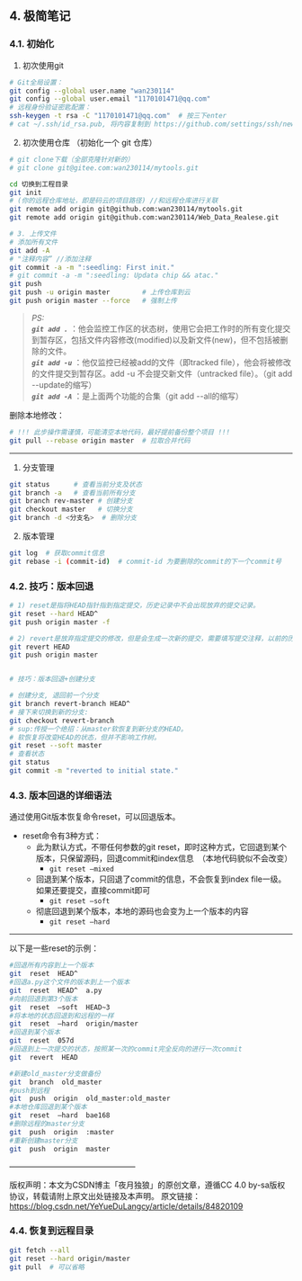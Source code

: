 ## 4. 极简笔记


### 4.1. 初始化


1. 初次使用git  
```bash
# Git全局设置：
git config --global user.name "wan230114"
git config --global user.email "1170101471@qq.com"
# 远程身份验证密匙配置：
ssh-keygen -t rsa -C "1170101471@qq.com"  # 按三下enter
# cat ~/.ssh/id_rsa.pub, 将内容复制到 https://github.com/settings/ssh/new 内
```

2. 初次使用仓库 （初始化一个 git 仓库）
```bash
# git clone下载（全部克隆针对新的）
# git clone git@gitee.com:wan230114/mytools.git

cd 切换到工程目录
git init
# (你的远程仓库地址，即是码云的项目路径) //和远程仓库进行关联
git remote add origin git@github.com:wan230114/mytools.git
git remote add origin git@github.com:wan230114/Web_Data_Realese.git

# 3. 上传文件
# 添加所有文件
git add -A
# "注释内容” //添加注释
git commit -a -m ":seedling: First init."
# git commit -a -m ":seedling: Updata chip && atac."
git push
git push -u origin master        # 上传仓库到云
git push origin master --force   # 强制上传
```

> *PS:*  
> ***`git add .`*** ：他会监控工作区的状态树，使用它会把工作时的所有变化提交到暂存区，包括文件内容修改(modified)以及新文件(new)，但不包括被删除的文件。  
> ***`git add -u`*** ：他仅监控已经被add的文件（即tracked file），他会将被修改的文件提交到暂存区。add -u 不会提交新文件（untracked file）。（git add --update的缩写）  
> ***`git add -A`*** ：是上面两个功能的合集（git add --all的缩写）


删除本地修改：
```bash
# !!! 此步操作需谨慎，可能清空本地代码，最好提前备份整个项目 !!!
git pull --rebase origin master  # 拉取合并代码
```


---
1. 分支管理

```bash
git status      # 查看当前分支及状态
git branch -a   # 查看当前所有分支
git branch rev-master # 创建分支
git checkout master   # 切换分支
git branch -d <分支名>  # 删除分支
```

2. 版本管理

```bash
git log  # 获取commit信息
git rebase -i (commit-id)  # commit-id 为要删除的commit的下一个commit号
```

### 4.2. 技巧：版本回退

```bash
# 1) reset是指将HEAD指针指到指定提交，历史记录中不会出现放弃的提交记录。
git reset --hard HEAD^
git push origin master -f

# 2) revert是放弃指定提交的修改，但是会生成一次新的提交，需要填写提交注释，以前的历史记录都在；
git revert HEAD
git push origin master


# 技巧：版本回退+创建分支 

# 创建分支, 退回前一个分支
git branch revert-branch HEAD^
# 接下来切换到新的分支:
git checkout revert-branch
# sup:传授一个绝招：从master软恢复到新分支的HEAD。
# 软恢复将改变HEAD的状态，但并不影响工作树。
git reset --soft master
# 查看状态
git status
git commit -m "reverted to initial state."
```

### 4.3. 版本回退的详细语法

通过使用Git版本恢复命令reset，可以回退版本。
- reset命令有3种方式：
  - 此为默认方式，不带任何参数的git reset，即时这种方式，它回退到某个版本，只保留源码，回退commit和index信息　（本地代码貌似不会改变）
    - `git reset –mixed`
  - 回退到某个版本，只回退了commit的信息，不会恢复到index file一级。如果还要提交，直接commit即可
    - `git reset –soft`
  - 彻底回退到某个版本，本地的源码也会变为上一个版本的内容
    - `git reset –hard`

---
以下是一些reset的示例：
```bash
#回退所有内容到上一个版本
git  reset  HEAD^
#回退a.py这个文件的版本到上一个版本
git  reset  HEAD^  a.py
#向前回退到第3个版本
git  reset  –soft  HEAD~3
#将本地的状态回退到和远程的一样
git  reset  –hard  origin/master
#回退到某个版本
git  reset  057d
#回退到上一次提交的状态，按照某一次的commit完全反向的进行一次commit
git  revert  HEAD

#新建old_master分支做备份
git  branch  old_master
#push到远程
git  push  origin  old_master:old_master
#本地仓库回退到某个版本
git  reset  –hard  bae168
#删除远程的master分支
git  push  origin  :master
#重新创建master分支
git  push  origin  master
```

————————————————

版权声明：本文为CSDN博主「夜月独狼」的原创文章，遵循CC 4.0 by-sa版权协议，转载请附上原文出处链接及本声明。
原文链接：https://blog.csdn.net/YeYueDuLangcy/article/details/84820109



### 4.4. 恢复到远程目录
```bash
git fetch --all
git reset --hard origin/master
git pull  # 可以省略
```